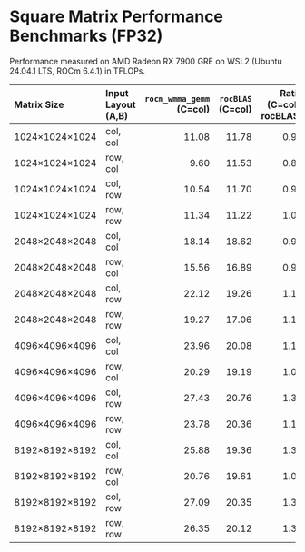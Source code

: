 # Square Matrix Performance Benchmarks (FP32)

Performance measured on AMD Radeon RX 7900 GRE on WSL2 (Ubuntu 24.04.1 LTS, ROCm 6.4.1) in TFLOPs.

| Matrix Size    | Input Layout (A,B) | `rocm_wmma_gemm`<br>(C=col) | `rocBLAS`<br>(C=col) | Ratio<br>(C=col / rocBLAS) | `rocm_wmma_gemm`<br>(C=row) | Ratio<br>(C=row / rocBLAS) |
|:---------------|:-------------------|---------------------------:|--------------------:|--------------------------:|---------------------------:|--------------------------:|
| 1024×1024×1024 | col, col           |                      11.08 |               11.78 |                      0.94 |                      12.10 |                      1.03 |
| 1024×1024×1024 | row, col           |                       9.60 |               11.53 |                      0.83 |                      10.29 |                      0.89 |
| 1024×1024×1024 | col, row           |                      10.54 |               11.70 |                      0.90 |                      12.71 |                      1.09 |
| 1024×1024×1024 | row, row           |                      11.34 |               11.22 |                      1.01 |                      11.99 |                      1.07 |
| 2048×2048×2048 | col, col           |                      18.14 |               18.62 |                      0.97 |                      18.47 |                      0.99 |
| 2048×2048×2048 | row, col           |                      15.56 |               16.89 |                      0.92 |                      15.14 |                      0.90 |
| 2048×2048×2048 | col, row           |                      22.12 |               19.26 |                      1.15 |                      22.99 |                      1.19 |
| 2048×2048×2048 | row, row           |                      19.27 |               17.06 |                      1.13 |                      21.16 |                      1.24 |
| 4096×4096×4096 | col, col           |                      23.96 |               20.08 |                      1.19 |                      24.60 |                      1.23 |
| 4096×4096×4096 | row, col           |                      20.29 |               19.19 |                      1.06 |                      21.00 |                      1.09 |
| 4096×4096×4096 | col, row           |                      27.43 |               20.76 |                      1.32 |                      26.95 |                      1.30 |
| 4096×4096×4096 | row, row           |                      23.78 |               20.36 |                      1.17 |                      25.60 |                      1.26 |
| 8192×8192×8192 | col, col           |                      25.88 |               19.36 |                      1.34 |                      25.73 |                      1.33 |
| 8192×8192×8192 | row, col           |                      20.76 |               19.61 |                      1.06 |                      21.31 |                      1.09 |
| 8192×8192×8192 | col, row           |                      27.09 |               20.35 |                      1.33 |                      27.34 |                      1.34 |
| 8192×8192×8192 | row, row           |                      26.35 |               20.12 |                      1.31 |                      26.42 |                      1.31 |
